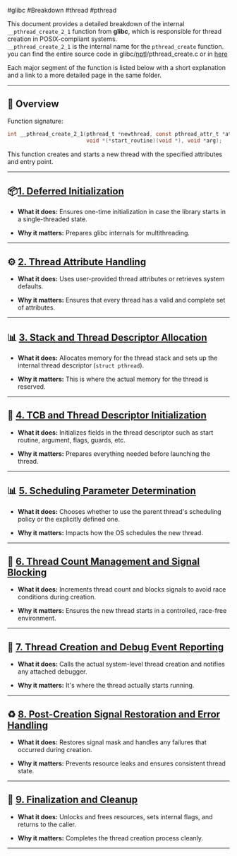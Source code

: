 #glibc #Breakdown #thread #pthread

This document provides a detailed breakdown of the internal `__pthread_create_2_1` function from **glibc**, which is responsible for thread creation in POSIX-compliant systems.  
`__pthread_create_2_1` is the internal name for the `pthread_create` function. you can find the entire source code in glibc/[nptl](ntpl%20folder)/pthread_create.c or in [here](pthread_create%20(glibc)%20code.md)

Each major segment of the function is listed below with a short explanation and a link to a more detailed page in the same folder.

---

## 🧵 Overview

Function signature:

```c
int __pthread_create_2_1(pthread_t *newthread, const pthread_attr_t *attr,
                         void *(*start_routine)(void *), void *arg);
```

This function creates and starts a new thread with the specified attributes and entry point.

---

## 📦[1. Deferred Initialization](1%20-%20Deferred%20Initialization.md)

- **What it does:** Ensures one-time initialization in case the library starts in a single-threaded state.
    
- **Why it matters:** Prepares glibc internals for multithreading.
    

---

## ⚙️ [2. Thread Attribute Handling](2%20-%20Thread%20Attribute%20Handling.md)

- **What it does:** Uses user-provided thread attributes or retrieves system defaults.
    
- **Why it matters:** Ensures that every thread has a valid and complete set of attributes.
    

---

## 📊 [3. Stack and Thread Descriptor Allocation](3%20-%20Stack%20and%20Thread%20Descriptor%20Allocation.md)

- **What it does:** Allocates memory for the thread stack and sets up the internal thread descriptor (`struct pthread`).
    
- **Why it matters:** This is where the actual memory for the thread is reserved.
    

---

## 🔧 [4. TCB and Thread Descriptor Initialization](4%20-%20TCB%20and%20Thread%20Descriptor%20Initialization.md)

- **What it does:** Initializes fields in the thread descriptor such as start routine, argument, flags, guards, etc.
    
- **Why it matters:** Prepares everything needed before launching the thread.
    

---

## 📊 [5. Scheduling Parameter Determination](5%20-%20Scheduling%20Parameter%20Determination.md)

- **What it does:** Chooses whether to use the parent thread's scheduling policy or the explicitly defined one.
    
- **Why it matters:** Impacts how the OS schedules the new thread.
    

---

## 🔄 [6. Thread Count Management and Signal Blocking](6%20-%20Thread%20Count%20Management%20and%20Signal%20Blocking.md)

- **What it does:** Increments thread count and blocks signals to avoid race conditions during creation.
    
- **Why it matters:** Ensures the new thread starts in a controlled, race-free environment.
    

---

## 🤖 [7. Thread Creation and Debug Event Reporting](7%20-%20Thread%20Creation%20and%20Debug%20Event%20Reporting.md)


- **What it does:** Calls the actual system-level thread creation and notifies any attached debugger.
    
- **Why it matters:** It's where the thread actually starts running.
    

---

## ♻️ [8. Post-Creation Signal Restoration and Error Handling](8%20-%20Post-Creation%20Signal%20Restoration%20and%20Error%20Handling.md)

- **What it does:** Restores signal mask and handles any failures that occurred during creation.
    
- **Why it matters:** Prevents resource leaks and ensures consistent thread state.
    

---

## 🚪 [9. Finalization and Cleanup](9%20-%20Finalization%20and%20Cleanup.md)


- **What it does:** Unlocks and frees resources, sets internal flags, and returns to the caller.
    
- **Why it matters:** Completes the thread creation process cleanly.
    

---